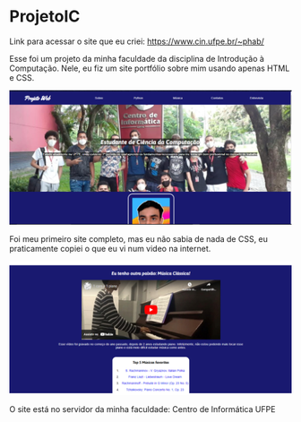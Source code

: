 # ProjetoIC
Link para acessar o site que eu criei: https://www.cin.ufpe.br/~phab/

Esse foi um projeto da minha faculdade da disciplina de Introdução à Computação.
Nele, eu fiz um site portfólio sobre mim usando apenas HTML e CSS.

![foto do site](https://github.com/PeterBaptista/ProjetoWeb-CIn-IC/blob/main/site.png)

Foi meu primeiro site completo, mas eu não sabia de nada de CSS, eu praticamente copiei o que eu vi num video na internet.

![foto do site](https://github.com/PeterBaptista/ProjetoWeb-CIn-IC/blob/main/site2.png)

O site está no servidor da minha faculdade: Centro de Informática UFPE

